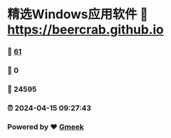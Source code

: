 # 精选Windows应用软件 :link: https://beercrab.github.io 
### :page_facing_up: [61](https://beercrab.github.io/tag.html) 
### :speech_balloon: 0 
### :hibiscus: 24595 
### :alarm_clock: 2024-04-15 09:27:43 
### Powered by :heart: [Gmeek](https://github.com/Meekdai/Gmeek)
